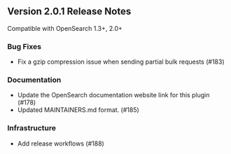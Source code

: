 ## Version 2.0.1 Release Notes

Compatible with OpenSearch 1.3+, 2.0+

### Bug Fixes

* Fix a gzip compression issue when sending partial bulk requests (#183)

### Documentation

* Update the OpenSearch documentation website link for this plugin (#178)
* Updated MAINTAINERS.md format. (#185)

### Infrastructure

* Add release workflows (#188)
